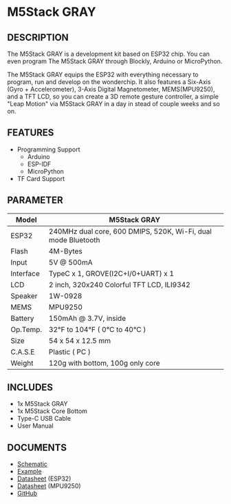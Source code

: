 ﻿# M5Stack GRAY

## DESCRIPTION

The M5Stack GRAY is a development kit based on ESP32 chip. You can even program The M5Stack GRAY through Blockly, Arduino or MicroPython.

The M5Stack GRAY equips the ESP32 with everything necessary to program, run and develop on the wonderchip. It also features a Six-Axis (Gyro + Accelerometer), 3-Axis Digital Magnetometer, MEMS(MPU9250), and a TFT LCD, so you can create a 3D remote gesture controller, a simple "Leap Motion" via M5Stack GRAY in a day in stead of couple weeks and so on.

## FEATURES

- Programming Support
   + Arduino
   + ESP-IDF
   + MicroPython
- TF Card Support

## PARAMETER

Model | M5Stack GRAY
---|---
ESP32 | 240MHz dual core, 600 DMIPS, 520K, Wi-Fi, dual mode Bluetooth
Flash | 4M-Bytes
Input | 5V @ 500mA
Interface | TypeC x 1, GROVE(I2C+I/0+UART) x 1
LCD | 2 inch, 320x240 Colorful TFT LCD, ILI9342
Speaker | 1W-0928
MEMS | MPU9250
Battery | 150mAh @ 3.7V, inside
Op.Temp. | 32°F to 104°F ( 0°C to 40°C )
Size | 54 x 54 x 12.5 mm
C.A.S.E | Plastic ( PC )
Weight | 120g with bottom, 100g only core

## INCLUDES

- 1x M5Stack GRAY
- 1x M5Stack Core Bottom
- Type-C USB Cable
- User Manual


## DOCUMENTS
- [Schematic](https://github.com/m5stack/M5-3D_and_PCB/blob/master/M5_Core_SCH(20171206).pdf)
- [Example](https://github.com/m5stack/M5Stack/tree/master/examples)
- [Datasheet](https://www.espressif.com/sites/default/files/documentation/esp32_datasheet_cn.pdf) (ESP32)
- [Datasheet](https://www.invensense.com/wp-content/uploads/2015/02/PS-MPU-9250A-01-v1.1.pdf) (MPU9250)
- [GitHub](https://github.com/m5stack/M5Stack)
